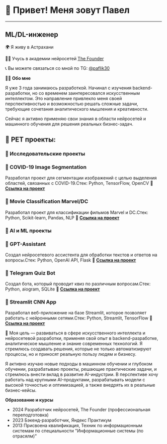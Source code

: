 # 👋 Привет! Меня зовут Павел
______________________________
## ML/DL-инженер

🌍 Я живу в Астрахани

👨‍🎓 Учусь в академии нейросетей [The Founder](https://academy.the-founder.ru/)

📞 Вы можете связаться со мной по TG: [@paflik30](https://t.me/paflik30)

👨‍💻 **Обо мне**

Я уже 3 года занимаюсь разработкой. Начинал с изучения backend-разработки, но со временем заинтересовался искусственным интеллектом. Это направление привлекло меня своей перспективностью и возможностью решать сложные задачи, требующие сочетания аналитического мышления и креативности.

Сейчас я активно применяю свои знания в области нейросетей и машинного обучения для решения реальных бизнес-задач.

## 🚀 PET проекты:

### 🔬 Исследовательские проекты

### 📌 COVID-19 Image Segmentation 
Разработал проект для сегментации изображений с целью выделения областей, связанных с COVID-19.Стек: Python, TensorFlow, OpenCV
🔗 [**Ссылка на проект**](https://github.com/pavel-koshkarov3/covid19-image-segmentation)

### 📌 Movie Classification Marvel/DC
Разработал проект для классификации фильмов Marvel и DC.Стек: Python, Scikit-learn, Pandas, NLP
🔗 [**Ссылка на проект**](https://github.com/pavel-koshkarov3/movie-classification-marvel-dc)

### 🤖 AI и ML проекты

### 📌 GPT-Assistant
Создал нейросетевого ассистента для обработки текстов и ответов на вопросы.Стек: Python, OpenAI API, Flask
🔗 [**Ссылка на проект**](https://github.com/pavel-koshkarov3/gpt-assistant)

### 📌 Telegram Quiz Bot
Создал бота, который проводит квиз по различным вопросам.Стек: Python, aiogram, SQLite
🔗 [**Ссылка на проект**](https://github.com/pavel-koshkarov3/Telegram-Quiz-Bot)

### 📌 Streamlit CNN App
Разработал веб-приложение на базе Streamlit, которое позволяет работать с нейронными сетями.Стек: Python, Streamlit, TensorFlow
🔗 [**Ссылка на проект**](https://github.com/pavel-koshkarov3/streamlit-cnn-app)


🎯 Моя цель — развиваться в сфере искусственного интеллекта и нейросетевой разработки, применяя свой опыт в backend-разработке, аналитическое мышление и знание современных технологий. Я стремлюсь создавать решения, которые не только автоматизируют процессы, но и приносят реальную пользу людям и бизнесу.  

Я активно изучаю новые подходы в машинном обучении и глубоком обучении, разрабатываю проекты, решающие практические задачи, и стремлюсь внести вклад в развитие AI-индустрии. В перспективе хочу работать над крупными AI-продуктами, разрабатывать модели с высокой точностью и оптимизацией, а также внедрять их в реальные бизнес-кейсы.

**Образование и курсы**
* 2024 Разработчик нейросетей, The Founder (профессиональная переподготовка)
* 2023 Бэкенд-разработчик, Яндекс Практикум
* 2013 Присвоена квалификация, Техник по информационным системам по специальности "Информационные системы (по отрасялм)"
